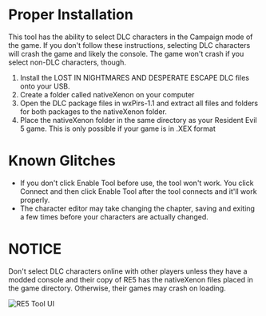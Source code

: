 # Proper Installation
This tool has the ability to select DLC characters in the Campaign mode of the game.
If you don't follow these instructions, selecting DLC characters will crash the game and likely the console.
The game won't crash if you select non-DLC characters, though.

1) Install the LOST IN NIGHTMARES AND DESPERATE ESCAPE DLC files onto your USB.
2) Create a folder called nativeXenon on your computer
3) Open the DLC package files in wxPirs-1.1 and extract all files and folders for both packages to the nativeXenon folder.
4) Place the nativeXenon folder in the same directory as your Resident Evil 5 game. This is only possible if your game is in .XEX format

# Known Glitches
* If you don't click Enable Tool before use, the tool won't work. You click Connect and then click Enable Tool after the tool connects and it'll work properly.
* The character editor may take changing the chapter, saving and exiting a few times before your characters are actually changed.

# NOTICE
Don't select DLC characters online with other players unless they have a modded console and their copy of RE5 has the nativeXenon files placed in the game directory. Otherwise, their games may crash on loading.

![RE5 Tool UI](https://github.com/user-attachments/assets/f0224a07-11bf-4b4f-bf8b-ac699c82b1cf)
